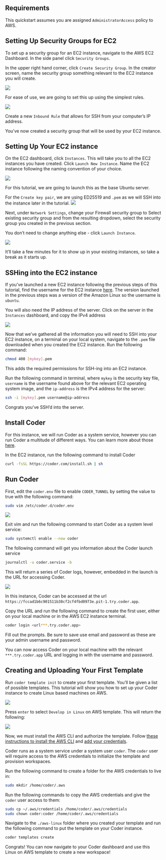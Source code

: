 ## Requirements 

This quickstart assumes you are assigned  `AdministratorAccess` policy to AWS. 

## Setting Up Security Groups for EC2

To set up a security group for an EC2 instance, navigate to the AWS EC2 Dashboard. In the side panel click `Security Groups`.

In the upper right hand corner, click `Create Security Group`. In the creator screen, name the security group something relevant to the EC2 instance you will create.

<img src="../images/quickstart/aws/aws1.png">

For ease of use, we are going to set this up using the simplest rules.

<img src="../images/quickstart/aws/aws2.png">

Create a new `Inbound Rule` that allows for SSH from your computer’s IP address.

You’ve now created a security group that will be used by your EC2 instance.

## Setting Up Your EC2 instance

On the EC2 dashboard, click `Instances`. This will take you to all the EC2 instances you have created. Click `Launch New Instance`. Name the EC2 instance following the naming convention of your choice.

<img src="../images/quickstart/aws/aws3.png">

For this tutorial, we are going to launch this as the base Ubuntu server. 

For the `Create key pair`, we are using ED25519 and `.pem` as we will SSH into the instance later in the tutorial.
<img src="../images/quickstart/aws/aws4.png">

Next, under `Network Settings`, change your Firewall security group to Select existing security group and from the resulting dropdown, select the security group you created in the previous section.

You don’t need to change anything else - click `Launch Instance`.

<img src="../images/quickstart/aws/aws5.png">

It’ll take a few minutes for it to show up in your existing instances, so take a break as it starts up.

## SSHing into the EC2 instance

If you’ve launched a new EC2 instance following the previous steps of this tutorial, find the username for the EC2 instance [here](https://docs.aws.amazon.com/AWSEC2/latest/UserGuide/connection-prereqs.html). The version launched in the previous steps was a version of the Amazon Linux so the username is `ubuntu`.

You will also need the IP address of the server. Click on the server in the `Instances` dashboard, and copy the IPv4 address

<img src="../images/quickstart/aws/aws6.png">

Now that we’ve gathered all the information you will need to SSH into your EC2 instance, on a terminal on your local system, navigate to the `.pem` file downloaded when you created the EC2 instance. Run the following command:

```sh
chmod 400 [mykey].pem
```

This adds the required permissions for SSH-ing into an EC2 instance.

Run the following command in terminal, where `mykey` is the security key file, `username` is the username found above for the relevant EC2 operating system image, and the `ip-address` is the IPv4 address for the server: 

```sh
ssh -i [mykey].pem username@ip-address
```

Congrats you’ve SSH’d into the server.

## Install Coder

For this instance, we will run Coder as a system service, however you can run Coder a multitude of different ways. You can learn more about those [here](https://coder.com/docs/coder-oss/latest/install).

In the EC2 instance, run the following command to install Coder

```sh
curl -fsSL https://coder.com/install.sh | sh
```

## Run Coder

First, edit the `coder.env` file to enable `CODER_TUNNEL` by setting the value to true with the following command:

```sh
sudo vim /etc/coder.d/coder.env
```
<img src="../images/quickstart/aws/aws7.png">

Exit vim and run the following command to start Coder as a system level service:

```sh
sudo systemctl enable --now coder
```

The following command will get you information about the Coder launch service

```sh
journalctl -u coder.service -b
```

This will return a series of Coder logs, however, embedded in the launch is the URL for accessing Coder.

<img src="../images/quickstart/aws/aws8.png">

In this instance, Coder can be accessed at the url `https://fccad1b6c901511b30cf2cf4fbd0973e.pit-1.try.coder.app`.

Copy the URL and run the following command to create the first user, either on your local machine or in the AWS EC2 instance terminal. 

```sh
coder login <url***.try.coder.app>
```

Fill out the prompts. Be sure to save use email and password as these are your admin username and password.

You can now access Coder on your local machine with the relevant  `***.try.coder.app` URL and logging in with the username and password.

## Creating and Uploading Your First Template

Run `coder template init` to create your first template. You’ll be given a list of possible templates. This tutorial will show you how to set up your Coder instance to create Linux based machines on AWS. 

<img src="../images/quickstart/aws/aws9.png">

Press `enter` to select `Develop in Linux` on AWS template. This will return the following: 

<img src="../images/quickstart/aws/aws10.png">

Now, we must install the AWS CLI and authorize the template. Follow [these instructions to install the AWS CLI](https://docs.aws.amazon.com/cli/latest/userguide/getting-started-install.html) and [add your credentials](https://docs.aws.amazon.com/cli/latest/userguide/cli-configure-quickstart.html).

Coder runs as a system service under a system user `coder`. The `coder` user will require access to the AWS credentials to initialize the template and provision workspaces.

Run the following command to create a folder for the AWS credentials to live in:

```sh
sudo mkdir /home/coder/.aws
```

Run the following commands to copy the AWS credentials and give the `coder` user access to them:

```sh
sudo cp ~/.aws/credentials /home/coder/.aws/credentials 
sudo chown coder:coder /home/coder/.aws/credentials
```

Navigate to the `./aws-linux` folder where you created your template and run the following command to put the template on your Coder instance. 

```sh
coder templates create
```

Congrats! You can now navigate to your Coder dashboard and use this Linux on AWS template to create a new workspace!
